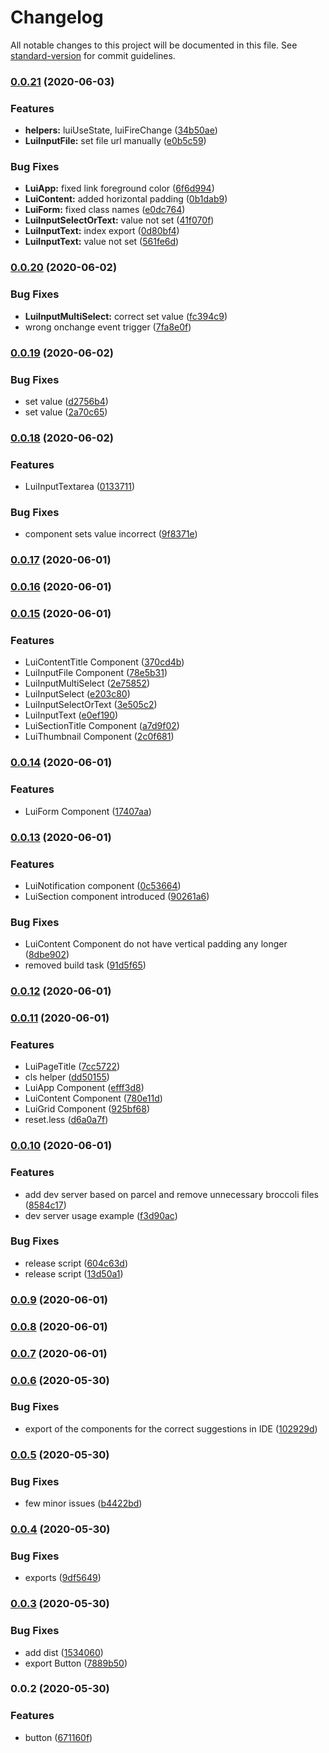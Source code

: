 # Changelog

All notable changes to this project will be documented in this file. See [standard-version](https://github.com/conventional-changelog/standard-version) for commit guidelines.

### [0.0.21](https://github.com/ctdlspace/ctdlui/compare/v0.0.20...v0.0.21) (2020-06-03)


### Features

* **helpers:** luiUseState, luiFireChange ([34b50ae](https://github.com/ctdlspace/ctdlui/commit/34b50ae6cd92548dcdf9517db8eceb1e93ef0bd5))
* **LuiInputFile:** set file url manually ([e0b5c59](https://github.com/ctdlspace/ctdlui/commit/e0b5c59d1133d18928155e5f2ecf58e08155f604))


### Bug Fixes

* **LuiApp:** fixed link foreground color ([6f6d994](https://github.com/ctdlspace/ctdlui/commit/6f6d9949209a4dbd78f555620377886b3de299cb))
* **LuiContent:** added horizontal padding ([0b1dab9](https://github.com/ctdlspace/ctdlui/commit/0b1dab93a848df573ada8d0a5f3926767425ab96))
* **LuiForm:** fixed class names ([e0dc764](https://github.com/ctdlspace/ctdlui/commit/e0dc76431e2b3d0fdf4ae30a8fa3ec34a1d899d5))
* **LuiInputSelectOrText:** value not set ([41f070f](https://github.com/ctdlspace/ctdlui/commit/41f070fe1481b1e4c743a13011e46b517725ff0d))
* **LuiInputText:** index export ([0d80bf4](https://github.com/ctdlspace/ctdlui/commit/0d80bf42936d65136914e2196e2f6e3e10fe09b0))
* **LuiInputText:** value not set ([561fe6d](https://github.com/ctdlspace/ctdlui/commit/561fe6d6f2ce733609fa843a3fd72dc8972c87da))

### [0.0.20](https://github.com/ctdlspace/ctdlui/compare/v0.0.19...v0.0.20) (2020-06-02)


### Bug Fixes

* **LuiInputMultiSelect:** correct set value ([fc394c9](https://github.com/ctdlspace/ctdlui/commit/fc394c9848772af2d0c2e3301ed85ca5abebb795))
* wrong onchange event trigger ([7fa8e0f](https://github.com/ctdlspace/ctdlui/commit/7fa8e0f2ecef2e32263839e387cff2b95e716f98))

### [0.0.19](https://github.com/ctdlspace/ctdlui/compare/v0.0.18...v0.0.19) (2020-06-02)


### Bug Fixes

* set value ([d2756b4](https://github.com/ctdlspace/ctdlui/commit/d2756b4b18c8a0a3ee1b34ee74b06bcfe58852f7))
* set value ([2a70c65](https://github.com/ctdlspace/ctdlui/commit/2a70c65c9053895b329e66443e739774d27d69d3))

### [0.0.18](https://github.com/ctdlspace/ctdlui/compare/v0.0.17...v0.0.18) (2020-06-02)


### Features

* LuiInputTextarea ([0133711](https://github.com/ctdlspace/ctdlui/commit/01337117c76e78ece66e14d6807e9271dd42e5d4))


### Bug Fixes

* component sets value incorrect ([9f8371e](https://github.com/ctdlspace/ctdlui/commit/9f8371e36bb05186d122463792eedb188e896618))

### [0.0.17](https://github.com/ctdlspace/ctdlui/compare/v0.0.16...v0.0.17) (2020-06-01)

### [0.0.16](https://github.com/ctdlspace/ctdlui/compare/v0.0.15...v0.0.16) (2020-06-01)

### [0.0.15](https://github.com/ctdlspace/ctdlui/compare/v0.0.14...v0.0.15) (2020-06-01)


### Features

* LuiContentTitle Component ([370cd4b](https://github.com/ctdlspace/ctdlui/commit/370cd4b1df52d97a3bab3bd53c77abed01b86d93))
* LuiInputFile Component ([78e5b31](https://github.com/ctdlspace/ctdlui/commit/78e5b31228547a195ef2085afd3a2849d0a82ed5))
* LuiInputMultiSelect ([2e75852](https://github.com/ctdlspace/ctdlui/commit/2e758525e50914d4839afb32368474a3549aeb68))
* LuiInputSelect ([e203c80](https://github.com/ctdlspace/ctdlui/commit/e203c800845f90139f7e2797115935bc97de81a5))
* LuiInputSelectOrText ([3e505c2](https://github.com/ctdlspace/ctdlui/commit/3e505c2697b775ff7ddc6a3de401868a931b1f40))
* LuiInputText ([e0ef190](https://github.com/ctdlspace/ctdlui/commit/e0ef1909280160531090fe8d81f9409c7e255c05))
* LuiSectionTitle Component ([a7d9f02](https://github.com/ctdlspace/ctdlui/commit/a7d9f029c6d2e26aca5f3d9f41c8075f22fc2f91))
* LuiThumbnail Component ([2c0f681](https://github.com/ctdlspace/ctdlui/commit/2c0f681cade717c140409bc3aec284455b393e06))

### [0.0.14](https://github.com/ctdlspace/ctdlui/compare/v0.0.13...v0.0.14) (2020-06-01)


### Features

* LuiForm Component ([17407aa](https://github.com/ctdlspace/ctdlui/commit/17407aaa915987fa8b29cd870206e3d299b186e0))

### [0.0.13](https://github.com/ctdlspace/ctdlui/compare/v0.0.12...v0.0.13) (2020-06-01)


### Features

* LuiNotification component ([0c53664](https://github.com/ctdlspace/ctdlui/commit/0c5366448be1d1a6175208096faae771f281367f))
* LuiSection component introduced ([90261a6](https://github.com/ctdlspace/ctdlui/commit/90261a64ed16133e4d88927817eb6ba0fac25486))


### Bug Fixes

* LuiContent Component do not have vertical padding any longer ([8dbe902](https://github.com/ctdlspace/ctdlui/commit/8dbe902465d8785fa4d810bbaa64ef00dcc2ce4e))
* removed build task ([91d5f65](https://github.com/ctdlspace/ctdlui/commit/91d5f657340596ed2aa46c547d615cefb3ae69cc))

### [0.0.12](https://github.com/ctdlspace/ctdlui/compare/v0.0.11...v0.0.12) (2020-06-01)

### [0.0.11](https://github.com/ctdlspace/ctdlui/compare/v0.0.10...v0.0.11) (2020-06-01)


### Features

*  LuiPageTitle ([7cc5722](https://github.com/ctdlspace/ctdlui/commit/7cc57227eb5e1f59d2972136b5ebe43cfdae7f74))
* cls helper ([dd50155](https://github.com/ctdlspace/ctdlui/commit/dd50155f8c0c400e6eacb7b491a3a3f2100b47c2))
* LuiApp Component ([efff3d8](https://github.com/ctdlspace/ctdlui/commit/efff3d84bd4db49e0c796e2c48abea71d33f69c8))
* LuiContent Component ([780e11d](https://github.com/ctdlspace/ctdlui/commit/780e11dca0feed8ef01de3a9461164aff4abca3c))
* LuiGrid Component ([925bf68](https://github.com/ctdlspace/ctdlui/commit/925bf68b80bd9a21012745ec8086f29f13a2f136))
* reset.less ([d6a0a7f](https://github.com/ctdlspace/ctdlui/commit/d6a0a7f17d328de70e20681ddc6925e5a0c21701))

### [0.0.10](https://github.com/ctdlspace/ctdlui/compare/v0.0.9...v0.0.10) (2020-06-01)


### Features

* add dev server based on parcel and remove unnecessary broccoli files ([8584c17](https://github.com/ctdlspace/ctdlui/commit/8584c174e4a187e862d4c0ab21e0de0308c309ca))
* dev server usage example ([f3d90ac](https://github.com/ctdlspace/ctdlui/commit/f3d90acda414e1cc66b20265cf88da54e9516f73))


### Bug Fixes

* release script ([604c63d](https://github.com/ctdlspace/ctdlui/commit/604c63dc7be4407d3bf0926d9fd3a33d204caf85))
* release script ([13d50a1](https://github.com/ctdlspace/ctdlui/commit/13d50a1f5e99e5fbff4c7533cce71354dbe30986))

### [0.0.9](https://github.com/ctdlspace/ctdlui/compare/v0.0.8...v0.0.9) (2020-06-01)

### [0.0.8](https://github.com/ctdlspace/ctdlui/compare/v0.0.7...v0.0.8) (2020-06-01)

### [0.0.7](https://github.com/ctdlspace/ctdlui/compare/v0.0.6...v0.0.7) (2020-06-01)

### [0.0.6](https://github.com/ctdlspace/ctdlui/compare/v0.0.5...v0.0.6) (2020-05-30)


### Bug Fixes

* export of the components for the correct suggestions in IDE ([102929d](https://github.com/ctdlspace/ctdlui/commit/102929d0c264cd75c98313f21291912edc673d23))

### [0.0.5](https://github.com/ctdlspace/ctdlui/compare/v0.0.4...v0.0.5) (2020-05-30)


### Bug Fixes

* few minor issues ([b4422bd](https://github.com/ctdlspace/ctdlui/commit/b4422bd5adf83cec4e7180cff11f29835f845df5))

### [0.0.4](https://github.com/ctdlspace/ctdlui/compare/v0.0.3...v0.0.4) (2020-05-30)


### Bug Fixes

* exports ([9df5649](https://github.com/ctdlspace/ctdlui/commit/9df564901c23a2aa76ea1baaf3d70ee94d553430))

### [0.0.3](https://github.com/ctdlspace/ctdlui/compare/v0.0.2...v0.0.3) (2020-05-30)


### Bug Fixes

* add dist ([1534060](https://github.com/ctdlspace/ctdlui/commit/15340602b422f1dd023dd3abcac9251b74fc1838))
* export Button ([7889b50](https://github.com/ctdlspace/ctdlui/commit/7889b50897e1c46838f76a88e0db3c7434d59fed))

### 0.0.2 (2020-05-30)


### Features

* button ([671160f](https://github.com/ctdlspace/ctdlui/commit/671160f2c61d9b7e70358d5caffce41239a7cf54))
